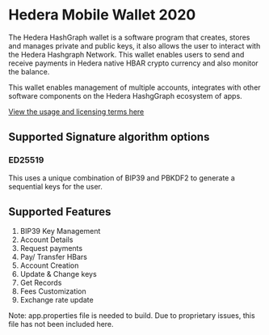 # Hedera Mobile Wallet 2020

The Hedera HashGraph wallet is a software program that creates, stores and manages private and public keys, it also allows the user to interact with the Hedera Hashgraph Network. This wallet enables users to send and receive payments in Hedera native HBAR crypto currency and also monitor the balance.

This wallet enables management of multiple accounts, integrates with other software components on the Hedera HashgGraph ecosystem of apps.

[View the usage and licensing terms here](license.txt)

## Supported Signature algorithm options

### ED25519

This uses a unique combination of BIP39 and PBKDF2 to generate a sequential keys for the user.

## Supported Features

1. BIP39 Key Management
2. Account Details
3. Request payments
4. Pay/ Transfer HBars
5. Account Creation
6. Update & Change keys
7. Get Records
8. Fees Customization
9. Exchange rate update

Note: app.properties file is needed to build. Due to proprietary issues, this file has not been included here.
